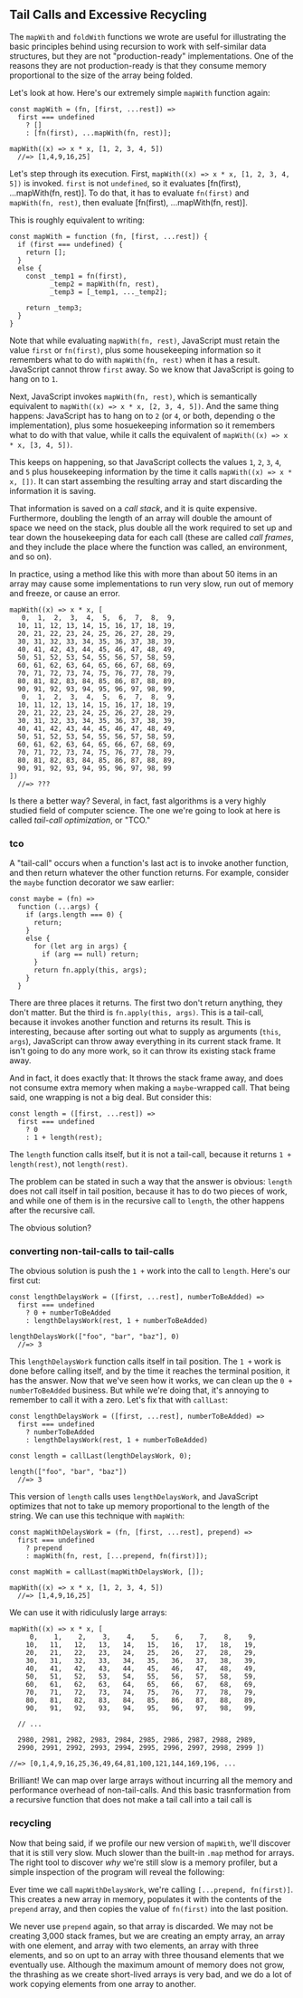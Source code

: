 ## Tail Calls and Excessive Recycling

The `mapWith` and `foldWith` functions we wrote are useful for illustrating the basic principles behind using recursion to work with self-similar data structures, but they are not "production-ready" implementations. One of the reasons they are not production-ready is that they consume memory proportional to the size of the array being folded.

Let's look at how. Here's our extremely simple `mapWith` function again:

    const mapWith = (fn, [first, ...rest]) =>
      first === undefined
        ? []
        : [fn(first), ...mapWith(fn, rest)];
                                                  
    mapWith((x) => x * x, [1, 2, 3, 4, 5])
      //=> [1,4,9,16,25]

Let's step through its execution. First, `mapWith((x) => x * x, [1, 2, 3, 4, 5])` is invoked. `first` is not `undefined`, so it evaluates [fn(first), ...mapWith(fn, rest)]. To do that, it has to evaluate `fn(first)` and `mapWith(fn, rest)`, then evaluate [fn(first), ...mapWith(fn, rest)].

This is roughly equivalent to writing:

    const mapWith = function (fn, [first, ...rest]) {
      if (first === undefined) {
        return [];
      }
      else {
        const _temp1 = fn(first),
              _temp2 = mapWith(fn, rest),
              _temp3 = [_temp1, ..._temp2];
              
        return _temp3;
      }
    }
    
Note that while evaluating `mapWith(fn, rest)`, JavaScript must retain the value `first` or `fn(first)`, plus some housekeeping information so it remembers what to do with `mapWith(fn, rest)` when it has a result. JavaScript cannot throw `first` away. So we know that JavaScript is going to hang on to `1`.

Next, JavaScript invokes `mapWith(fn, rest)`, which is semantically equivalent to `mapWith((x) => x * x, [2, 3, 4, 5])`. And the same thing happens: JavaScript has to hang on to `2` (or `4`, or both, depending o the implementation), plus some hosuekeeping information so it remembers what to do with that value, while it calls the equivalent of `mapWith((x) => x * x, [3, 4, 5])`.

This keeps on happening, so that JavaScript collects the values `1`, `2`, `3`, `4`, and `5` plus housekeeping information by the time it calls `mapWith((x) => x * x, [])`. It can start assembing the resulting array and start discarding the information it is saving.

That information is saved on a *call stack*, and it is quite expensive. Furthermore, doubling the length of an array will double the amount of space we need on the stack, plus double all the work required to set up and tear down the housekeeping data for each call (these are called *call frames*, and they include the place where the function was called, an environment, and so on).

In practice, using a method like this with more than about 50 items in an array may cause some implementations to run very slow, run out of memory and freeze, or cause an error.
                                                  
    mapWith((x) => x * x, [
       0,  1,  2,  3,  4,  5,  6,  7,  8,  9,
      10, 11, 12, 13, 14, 15, 16, 17, 18, 19,
      20, 21, 22, 23, 24, 25, 26, 27, 28, 29,
      30, 31, 32, 33, 34, 35, 36, 37, 38, 39,
      40, 41, 42, 43, 44, 45, 46, 47, 48, 49,
      50, 51, 52, 53, 54, 55, 56, 57, 58, 59,
      60, 61, 62, 63, 64, 65, 66, 67, 68, 69,
      70, 71, 72, 73, 74, 75, 76, 77, 78, 79,
      80, 81, 82, 83, 84, 85, 86, 87, 88, 89,
      90, 91, 92, 93, 94, 95, 96, 97, 98, 99,
       0,  1,  2,  3,  4,  5,  6,  7,  8,  9,
      10, 11, 12, 13, 14, 15, 16, 17, 18, 19,
      20, 21, 22, 23, 24, 25, 26, 27, 28, 29,
      30, 31, 32, 33, 34, 35, 36, 37, 38, 39,
      40, 41, 42, 43, 44, 45, 46, 47, 48, 49,
      50, 51, 52, 53, 54, 55, 56, 57, 58, 59,
      60, 61, 62, 63, 64, 65, 66, 67, 68, 69,
      70, 71, 72, 73, 74, 75, 76, 77, 78, 79,
      80, 81, 82, 83, 84, 85, 86, 87, 88, 89,
      90, 91, 92, 93, 94, 95, 96, 97, 98, 99
    ])
      //=> ???

Is there a better way? Several, in fact, fast algorithms is a very highly studied field of computer science. The one we're going to look at here is called *tail-call optimization*, or "TCO."

### tco

A "tail-call" occurs when a function's last act is to invoke another function, and then return whatever the other function returns. For example, consider the `maybe` function decorator we saw earlier:

    const maybe = (fn) =>
      function (...args) {
        if (args.length === 0) {
          return;
        }
        else {
          for (let arg in args) {
            if (arg == null) return;
          }
          return fn.apply(this, args);
        }
      }

There are three places it returns. The first two don't return anything, they don't matter. But the third is `fn.apply(this, args)`. This is a tail-call, because it invokes another function and returns its result. This is interesting, because after sorting out what to supply as arguments (`this`, `args`), JavaScript can throw away everything in its current stack frame. It isn't going to do any more work, so it can throw its existing stack frame away.

And in fact, it does exactly that: It throws the stack frame away, and does not consume extra memory when making a `maybe`-wrapped call. That being said, one wrapping is not a big deal. But consider this:

    const length = ([first, ...rest]) =>
      first === undefined
        ? 0
        : 1 + length(rest);
        
The `length` function calls itself, but it is not a tail-call, because it returns `1 + length(rest)`, not `length(rest)`.

The problem can be stated in such a way that the answer is obvious: `length` does not call itself in tail position, because it has to do two pieces of work, and while one of them is in the recursive call to `length`, the other happens after the recursive call.

The obvious solution?

### converting non-tail-calls to tail-calls

The obvious solution is push the `1 +` work into the call to `length`. Here's our first cut:

    const lengthDelaysWork = ([first, ...rest], numberToBeAdded) =>
      first === undefined
        ? 0 + numberToBeAdded
        : lengthDelaysWork(rest, 1 + numberToBeAdded)
    
    lengthDelaysWork(["foo", "bar", "baz"], 0)
      //=> 3
      
This `lengthDelaysWork` function calls itself in tail position. The `1 +` work is done before calling itself, and by the time it reaches the terminal position, it has the answer. Now that we've seen how it works, we can clean up the `0 + numberToBeAdded` business. But while we're doing that, it's annoying to remember to call it with a zero. Let's fix that with `callLast`:

    const lengthDelaysWork = ([first, ...rest], numberToBeAdded) =>
      first === undefined
        ? numberToBeAdded
        : lengthDelaysWork(rest, 1 + numberToBeAdded)
  
    const length = callLast(lengthDelaysWork, 0);
    
    length(["foo", "bar", "baz"])
      //=> 3
      
This version of `length` calls uses `lengthDelaysWork`, and JavaScript optimizes that not to take up memory proportional to the length of the string. We can use this technique with `mapWith`:

    const mapWithDelaysWork = (fn, [first, ...rest], prepend) =>
      first === undefined
        ? prepend
        : mapWith(fn, rest, [...prepend, fn(first)]);
        
    const mapWith = callLast(mapWithDelaysWork, []);
                                                  
    mapWith((x) => x * x, [1, 2, 3, 4, 5])
      //=> [1,4,9,16,25]
      
We can use it with ridiculusly large arrays:

    mapWith((x) => x * x, [
         0,    1,    2,    3,    4,    5,    6,    7,    8,    9,  
        10,   11,   12,   13,   14,   15,   16,   17,   18,   19,  
        20,   21,   22,   23,   24,   25,   26,   27,   28,   29,  
        30,   31,   32,   33,   34,   35,   36,   37,   38,   39,  
        40,   41,   42,   43,   44,   45,   46,   47,   48,   49,  
        50,   51,   52,   53,   54,   55,   56,   57,   58,   59,  
        60,   61,   62,   63,   64,   65,   66,   67,   68,   69,  
        70,   71,   72,   73,   74,   75,   76,   77,   78,   79,  
        80,   81,   82,   83,   84,   85,   86,   87,   88,   89,  
        90,   91,   92,   93,   94,   95,   96,   97,   98,   99,
        
      // ...
      
      2980, 2981, 2982, 2983, 2984, 2985, 2986, 2987, 2988, 2989,
      2990, 2991, 2992, 2993, 2994, 2995, 2996, 2997, 2998, 2999 ])
      
    //=> [0,1,4,9,16,25,36,49,64,81,100,121,144,169,196, ...
    
Brilliant! We can map over large arrays without incurring all the memory and performance overhead of non-tail-calls. And this basic trasnformation from a recursive function that does not make a tail call into a tail call is 

### recycling
    
Now that being said, if we profile our new version of `mapWith`, we'll discover that it is still very slow. Much slower than the built-in `.map` method for arrays. The right tool to discover *why* we're still slow is a memory profiler, but a simple inspection of the program will reveal the following:

Ever time we call `mapWithDelaysWork`, we're calling `[...prepend, fn(first)]`. This creates a new array in memory, populates it with the contents of the `prepend` array, and then copies the value of `fn(first)` into the last position.

We never use `prepend` again, so that array is discarded. We may not be creating 3,000 stack frames, but we are creating an empty array, an array with one element, and array with two elements, an array with three elements, and so on upt to an array with three thousand elements that we eventually use. Although the maximum amount of memory does not grow, the thrashing as we create short-lived arrays is very bad, and we do a lot of work copying elements from one array to another.